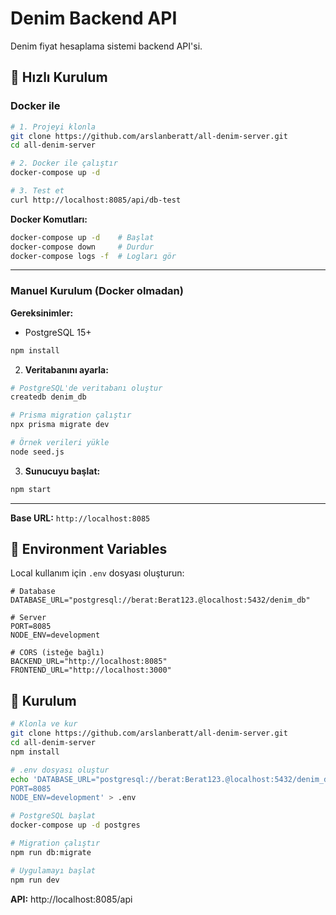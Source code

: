 # Denim Backend API

Denim fiyat hesaplama sistemi backend API'si.

## 🚀 Hızlı Kurulum

### Docker ile

```bash
# 1. Projeyi klonla
git clone https://github.com/arslanberatt/all-denim-server.git
cd all-denim-server

# 2. Docker ile çalıştır
docker-compose up -d

# 3. Test et
curl http://localhost:8085/api/db-test
```

**Docker Komutları:**

```bash
docker-compose up -d    # Başlat
docker-compose down     # Durdur
docker-compose logs -f  # Logları gör
```

---

### Manuel Kurulum (Docker olmadan)

**Gereksinimler:**

- PostgreSQL 15+

```bash
npm install
```

2. **Veritabanını ayarla:**

```bash
# PostgreSQL'de veritabanı oluştur
createdb denim_db

# Prisma migration çalıştır
npx prisma migrate dev

# Örnek verileri yükle
node seed.js
```

3. **Sunucuyu başlat:**

```bash
npm start
```

---

**Base URL:** `http://localhost:8085`

## 🔧 Environment Variables

Local kullanım için `.env` dosyası oluşturun:

```env
# Database
DATABASE_URL="postgresql://berat:Berat123.@localhost:5432/denim_db"

# Server
PORT=8085
NODE_ENV=development

# CORS (isteğe bağlı)
BACKEND_URL="http://localhost:8085"
FRONTEND_URL="http://localhost:3000"
```

## 🚀 Kurulum

```bash
# Klonla ve kur
git clone https://github.com/arslanberatt/all-denim-server.git
cd all-denim-server
npm install

# .env dosyası oluştur
echo 'DATABASE_URL="postgresql://berat:Berat123.@localhost:5432/denim_db"
PORT=8085
NODE_ENV=development' > .env

# PostgreSQL başlat
docker-compose up -d postgres

# Migration çalıştır
npm run db:migrate

# Uygulamayı başlat
npm run dev
```

**API:** http://localhost:8085/api
